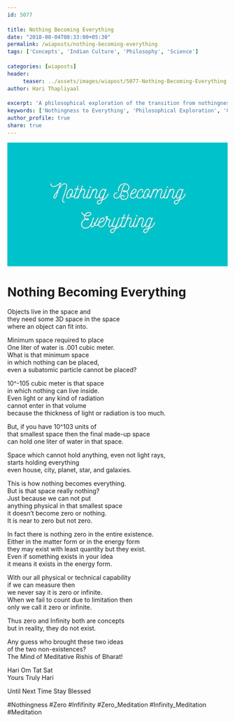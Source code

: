 ```yaml
--- 
id: 5077

title: Nothing Becoming Everything
date: "2018-08-04T08:33:00+05:30"
permalink: /wiaposts/nothing-becoming-everything
tags: ['Concepts', 'Indian Culture', 'Philosophy', 'Science']    

categories: [wiaposts] 
header:
     teaser: ../assets/images/wiapost/5077-Nothing-Becoming-Everything.jpg
author: Hari Thapliyaal 

excerpt: 'A philosophical exploration of the transition from nothingness to everything in cultural contexts.' 
keywords: ['Nothingness to Everything', 'Philosophical Exploration', 'Cultural Contexts', 'Indian Philosophy']
author_profile: true 
share: true 
---
```


![Nothing Becoming Everything](../assets/images/wiapost/5077-Nothing-Becoming-Everything.jpg)   
   
# Nothing Becoming Everything
    
Objects live in the space and     
they need some 3D space in the space     
where an object can fit into.    
    
Minimum space required to place     
One liter of water is .001 cubic meter.     
What is that minimum space     
in which nothing can be placed,     
even a subatomic particle cannot be placed?    
    
10^-105 cubic meter is that space     
in which nothing can live inside.     
Even light or any kind of radiation     
cannot enter in that volume     
because the thickness of light or radiation is too much.    
    
But, if you have 10^103 units of     
that smallest space then the final made-up space     
can hold one liter of water in that space.    
    
Space which cannot hold anything, even not light rays,     
starts holding everything     
even house, city, planet, star, and galaxies.    
    
This is how nothing becomes everything.     
But is that space really nothing?     
Just because we can not put     
anything physical in that smallest space     
it doesn’t become zero or nothing.     
It is near to zero but not zero.    
    
In fact there is nothing zero in the entire existence.     
Either in the matter form or in the energy form     
they may exist with least quantity but they exist.     
Even if something exists in your idea     
it means it exists in the energy form.    
    
With our all physical or technical capability     
if we can measure then     
we never say it is zero or infinite.     
When we fail to count due to limitation then     
only we call it zero or infinite.    
    
Thus zero and Infinity both are concepts     
but in reality, they do not exist.    
    
Any guess who brought these two ideas     
of the two non-existences?     
The Mind of Meditative Rishis of Bharat!    
    
Hari Om Tat Sat     
Yours Truly Hari    
    
Until Next Time Stay Blessed    
    
#Nothingness #Zero #Infifinity #Zero_Meditation #Infinity_Meditation #Meditation    
    
    
